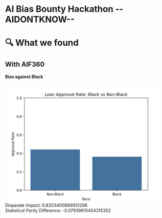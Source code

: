 # AI Bias Bounty Hackathon --AIDONTKNOW--


# 🔍 What we found
## With AIF360
#### Bias against Black
<img title="Bias against Black" alt="image of bias" src="visualization/Bias1.png" style="width: 500px;">
Disparate Impact: 0.8203400899931298 <br>
Statistical Parity Difference: -0.07939615454315352
